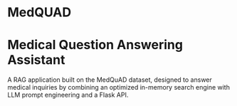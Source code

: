# MedQUAD 
# Medical Question Answering Assistant

A RAG application built on the MedQuAD dataset, designed to answer medical inquiries by combining an optimized in-memory search engine with LLM prompt engineering and a Flask API.

